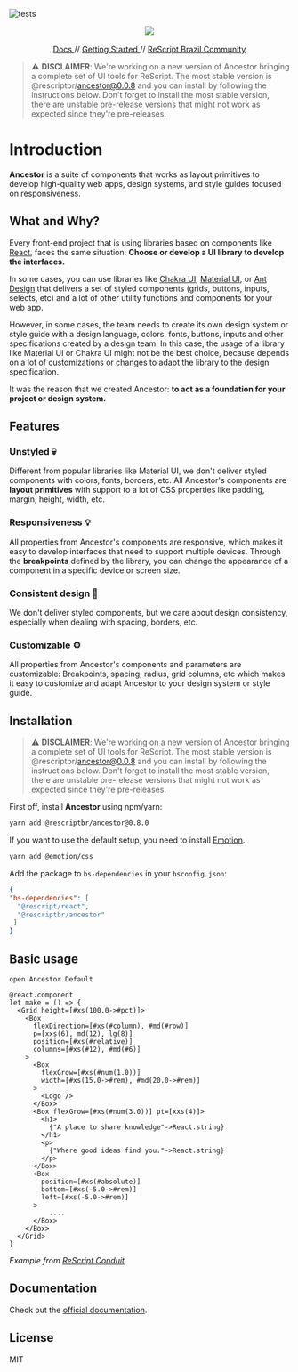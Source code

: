 ![tests](https://github.com/rescriptbr/ancestor/actions/workflows/tests.yml/badge.svg)

<p align="center">  
  <img src="https://raw.githubusercontent.com/rescriptbr/ancestor/master/assets/ancestor-logo.svg" /> 
  <br />
  <br />
  <a target="_blank" href="https://ancestor.rescriptbrasil.org"> Docs </a> //
    <a target="_blank" href="https://ancestor.rescriptbrasil.org/docs/getting-started"> Getting Started </a> //
  <a target="_blank" href="https://github.com/rescriptbr"> ReScript Brazil Community </a>
 </p>

> ⚠️ **DISCLAIMER**: We're working on a new version of Ancestor bringing a complete set of UI tools for ReScript. The most stable version is @rescriptbr/ancestor@0.0.8 and you can install by following the instructions below. Don't forget to install the most stable version, there are unstable pre-release versions that might not work as expected since they're pre-releases.
> 
# Introduction

**Ancestor** is a suite of components that works as layout primitives to develop high-quality 
web apps, design systems, and style guides focused on responsiveness.

## What and Why?
Every front-end project that is using libraries based on components like [React](https://reactjs.org), faces the same situation: 
**Choose or develop a UI library to develop the interfaces.**

In some cases, you can use libraries like [Chakra UI](https://chakra-ui.com/), [Material UI](https://material-ui.com/pt/), or
[Ant Design](https://material-ui.com/pt/) that delivers a set of styled components (grids, buttons, inputs, selects, etc) 
and a lot of other utility functions and components for your web app.

However, in some cases, the team needs to create its own design system or style guide with a design language, colors, fonts, buttons, inputs
and other specifications created by a design team. In this case, the usage of a library like Material UI or Chakra UI might 
not be the best choice, because depends on a lot of customizations or changes to adapt the library to the design specification.

It was the reason that we created Ancestor: **to act as a foundation for your project or design system.**

## Features

### Unstyled 💀

Different from popular libraries like Material UI, we don't deliver styled components with colors, fonts, borders, etc. 
All Ancestor's components are **layout primitives** with support to a lot of CSS properties like padding, margin, height, width, etc.

### Responsiveness 💡
All properties from Ancestor's components are responsive, which makes it easy to develop interfaces that need to support multiple devices. 
Through the **breakpoints** defined by the library, you can change the appearance of a component in a specific device or screen size.

### Consistent design 🎨
We don't deliver styled components, but we care about design consistency, especially when dealing with spacing, borders, etc.

### Customizable ⚙️

All properties from Ancestor's components and parameters are customizable: 
Breakpoints, spacing, radius, grid columns, etc which makes it easy to customize and adapt Ancestor to your design system or style guide.

## Installation


> ⚠️ **DISCLAIMER**: We're working on a new version of Ancestor bringing a complete set of UI tools for ReScript. The most stable version is @rescriptbr/ancestor@0.0.8 and you can install by following the instructions below. Don't forget to install the most stable version, there are unstable pre-release versions that might not work as expected since they're pre-releases.

First off, install **Ancestor** using npm/yarn:

```sh title="Terminal"
yarn add @rescriptbr/ancestor@0.8.0
```

If you want to use the default setup, you need to install [Emotion](https://emotion.sh).

```sh title="Terminal"
yarn add @emotion/css
```

Add the package to `bs-dependencies` in your `bsconfig.json`:

```json title="bsconfig.json"
{
"bs-dependencies": [
  "@rescript/react",
  "@rescriptbr/ancestor"
 ]
}

```

## Basic usage

```rescript
open Ancestor.Default

@react.component
let make = () => {
  <Grid height=[#xs(100.0->#pct)]>
    <Box
      flexDirection=[#xs(#column), #md(#row)]
      p=[xxs(6), md(12), lg(8)]
      position=[#xs(#relative)]
      columns=[#xs(#12), #md(#6)]
    >
      <Box
        flexGrow=[#xs(#num(1.0))]
        width=[#xs(15.0->#rem), #md(20.0->#rem)]
      >
        <Logo />
      </Box>
      <Box flexGrow=[#xs(#num(3.0))] pt=[xxs(4)]>
        <h1>
          {"A place to share knowledge"->React.string}
        </h1>
        <p>
          {"Where good ideas find you."->React.string}
        </p>
      </Box>
      <Box
        position=[#xs(#absolute)]
        bottom=[#xs(-5.0->#rem)]
        left=[#xs(-5.0->#rem)]
      >
          ....
      </Box>
    </Box>
  </Grid>
}

```

_Example from [ReScript Conduit](https://github.com/rescriptbr/rescript-conduit/blob/master/src/pages/Signin/Signin.res)_

## Documentation

Check out the [official documentation](https://ancestor.netlify.app).

## License
MIT
